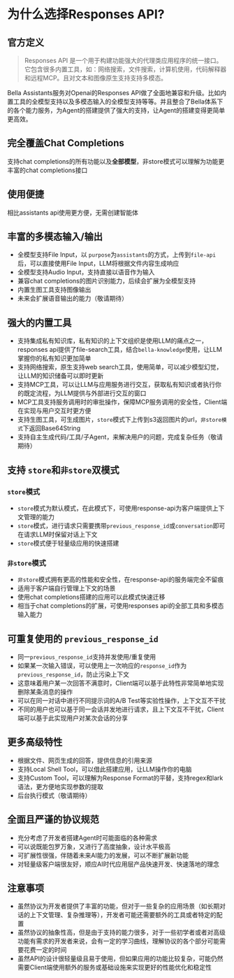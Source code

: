 # 为什么选择Responses API?

## 官方定义
> Responses API 是一个用于构建功能强大的代理类应用程序的统一接口。它包含很多内置工具，如：网络搜索，文件搜索，计算机使用，代码解释器和远程MCP。且对文本和图像原生支持支持多模态。

Bella Assistants服务对Openai的Responses API做了全面地兼容和升级。比如内置工具的全模型支持以及多模态输入的全模型支持等等。并且整合了Bella体系下的各个能力服务，为Agent的搭建提供了强大的支持，让Agent的搭建变得更简单更高效。

## 完全覆盖Chat Completions
支持chat completions的所有功能以及**全部模型**，非store模式可以理解为功能更丰富的chat completions接口

## 使用便捷
相比assistants api使用更方便，无需创建智能体

## 丰富的多模态输入/输出
- 全模型支持File Input，以 `purpose`为`assistants`的方式，上传到`file-api`后，可以直接使用File Input，LLM将根据文件内容生成响应
- 全模型支持Audio Input，支持直接以语音作为输入
- 兼容chat completions的图片识别能力，后续会扩展为全模型支持
- 内置生图工具支持图像输出
- 未来会扩展语音输出的能力（敬请期待）

## 强大的内置工具
- 支持集成私有知识库，私有知识的上下文组织是使用LLM的痛点之一，responses api提供了file-search工具，结合`bella-knowledge`使用，让LLM掌握你的私有知识更加简单
- 支持网络搜索，原生支持web search工具，使用简单，可以减少模型幻觉，让LLM的知识储备可以即时更新
- 支持MCP工具，可以让LLM与应用服务进行交互，获取私有知识或者执行你的既定流程，为LLM提供与外部进行交互的窗口
- MCP工具支持服务调用时的审批操作，保障MCP服务调用的安全性，Client端在实现与用户交互时更方便
- 支持生图工具，可生成图片，`store`模式下上传到s3返回图片的url，`非store模式`下返回Base64String
- 支持自主生成代码/工具/子Agent，来解决用户的问题，完成复杂任务（敬请期待）

## 支持 `store`和`非store`双模式

### `store`模式
- `store`模式为默认模式，在此模式下，可使用response-api为客户端提供上下文管理的能力
- `store`模式，进行请求只需要携带`previous_response_id`或`conversation`即可在请求LLM时保留对话上下文
- `store`模式便于轻量级应用的快速搭建

### `非store`模式
- `非store`模式拥有更高的性能和安全性，在response-api的服务端完全不留痕
- 适用于客户端自行管理上下文的场景
- 使用chat completions搭建的应用可以此模式快速迁移
- 相当于chat completions的扩展，可使用responses api的全部工具和多模态输入能力

## 可重复使用的 `previous_response_id`
- 同一`previous_response_id`支持并发使用/重复使用
- 如果某一次输入错误，可以使用上一次响应的`response_id`作为`previous_response_id`，防止污染上下文
- 这意味着用户某一次回答不满意时，Client端可以基于此特性非常简单地实现删除某条消息的操作
- 可以在同一对话中进行不同提示词的A/B Test等实验性操作，上下文互不干扰
- 不同的用户也可以基于同一会话并发地进行请求，且上下文互不干扰，Client端可以基于此实现用户对某次会话的分享

## 更多高级特性
- 根据文件、网页生成的回答，提供信息的引用来源
- 支持Local Shell Tool，可以借此搭建应用，让LLM操作你的电脑
- 支持Custom Tool，可以理解为Response Format的平替，支持regex和lark语法，更方便地实现参数的提取
- 后台执行模式（敬请期待）

## 全面且严谨的协议规范
- 充分考虑了开发者搭建Agent时可能面临的各种需求
- 可以说既能包罗万象，又进行了高度抽象，设计水平极高
- 可扩展性很强，伴随着未来AI能力的发展，可以不断扩展新功能
- 对轻量级客户端很友好，顺应AI时代应用层产品快速开发、快速落地的理念

## 注意事项
- 虽然协议为开发者提供了丰富的功能，但对于一些复杂的应用场景（如长期对话的上下文管理、复杂推理等），开发者可能还需要额外的工具或者特定的配置
- 虽然协议的抽象性高，但是由于支持的能力很多，对于一些初学者或者对高级功能有需求的开发者来说，会有一定的学习曲线，理解协议的各个部分可能需要花费一定的时间
- 虽然API的设计很轻量级且易于使用，但如果应用的功能比较复杂，可能仍然需要Client端使用额外的服务或基础设施来实现更好的性能优化和稳定性
